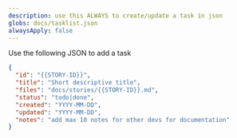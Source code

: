 ```yaml
---
description: use this ALWAYS to create/update a task in json
globs: docs/tasklist.json
alwaysApply: false
---
```


Use the following JSON to add a task

```json
{
  "id": "{{STORY-ID}}",
  "title": "Short descriptive title",
  "files": "docs/stories/{{STORY-ID}}.md",
  "status": "todo|done",
  "created": "YYYY-MM-DD",
  "updated": "YYYY-MM-DD",
  "notes": "add max 10 notes for other devs for documentation"
}
```